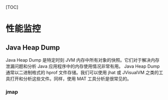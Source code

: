 [TOC]

# 性能监控

## Java Heap Dump

Java Heap Dump 是特定时刻 JVM 内存中所有对象的快照。它们对于解决内存泄漏问题和分析 Java 应用程序中的内存使用情况非常有用。
Java Heap Dump 通常以二进制格式的 hprof 文件存储。我们可以使用 jhat 或 JVisualVM 之类的工具打开和分析这些文件。同样，使用 MAT 工具分析是很常见的。

### jmap

